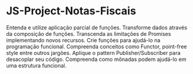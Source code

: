 # JS-Project-Notas-Fiscais
Entenda e utilize aplicação parcial de funções.
Transforme dados através da composição de funções.
Transcenda as limitações de Promises implementando novos recursos.
Crie funções para ajudá-lo na programação funcional.
Compreenda conceitos como Functor, point-free style entre outros jargões.
Aplique o pattern Publisher/Subscriber para desacoplar seu código.
Compreenda como mônadas podem ajudá-lo em uma estrutura funcional.